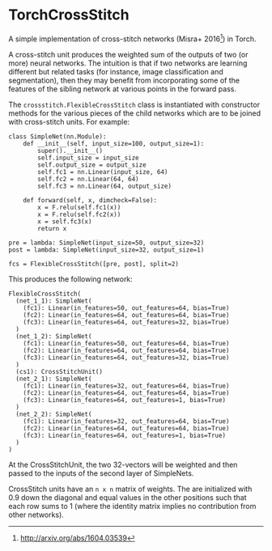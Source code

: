 # TorchCrossStitch

A simple implementation of cross-stitch networks (Misra+ 2016[^misra]) in Torch.

A cross-stitch unit produces the weighted sum of the outputs of two (or more) neural networks. The intuition is that if two networks are learning different but related tasks (for instance, image classification and segmentation), then they may benefit from incorporating some of the features of the sibling network at various points in the forward pass. 

The `crossstitch.FlexibleCrossStitch` class is instantiated with constructor methods for the various pieces of the child networks which are to be joined with cross-stitch units. For example:

```
class SimpleNet(nn.Module):
    def __init__(self, input_size=100, output_size=1):
        super().__init__()
        self.input_size = input_size
        self.output_size = output_size
        self.fc1 = nn.Linear(input_size, 64)
        self.fc2 = nn.Linear(64, 64)
        self.fc3 = nn.Linear(64, output_size)

    def forward(self, x, dimcheck=False):
        x = F.relu(self.fc1(x))
        x = F.relu(self.fc2(x))
        x = self.fc3(x)
        return x

pre = lambda: SimpleNet(input_size=50, output_size=32)
post = lambda: SimpleNet(input_size=32, output_size=1)

fcs = FlexibleCrossStitch([pre, post], split=2)
```

This produces the following network:

```
FlexibleCrossStitch(
  (net_1_1): SimpleNet(
    (fc1): Linear(in_features=50, out_features=64, bias=True)
    (fc2): Linear(in_features=64, out_features=64, bias=True)
    (fc3): Linear(in_features=64, out_features=32, bias=True)
  )
  (net_1_2): SimpleNet(
    (fc1): Linear(in_features=50, out_features=64, bias=True)
    (fc2): Linear(in_features=64, out_features=64, bias=True)
    (fc3): Linear(in_features=64, out_features=32, bias=True)
  )
  (cs1): CrossStitchUnit()
  (net_2_1): SimpleNet(
    (fc1): Linear(in_features=32, out_features=64, bias=True)
    (fc2): Linear(in_features=64, out_features=64, bias=True)
    (fc3): Linear(in_features=64, out_features=1, bias=True)
  )
  (net_2_2): SimpleNet(
    (fc1): Linear(in_features=32, out_features=64, bias=True)
    (fc2): Linear(in_features=64, out_features=64, bias=True)
    (fc3): Linear(in_features=64, out_features=1, bias=True)
  )
)

```

At the CrossStitchUnit, the two 32-vectors will be weighted and then passed to the inputs of the second layer of SimpleNets.

CrossStitch units have an `n x n` matrix of weights. The are initialized with 0.9 down the diagonal and equal values in the other positions such that each row sums to 1 (where the identity matrix implies no contribution from other networks).

[^misra]: http://arxiv.org/abs/1604.03539
